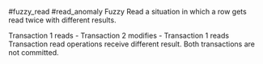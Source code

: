#fuzzy_read #read_anomaly 
Fuzzy Read a situation in which a row gets read twice with different results.

Transaction 1 reads - Transaction 2 modifies - Transaction 1 reads
Transaction read operations receive different result.
Both transactions are not committed.